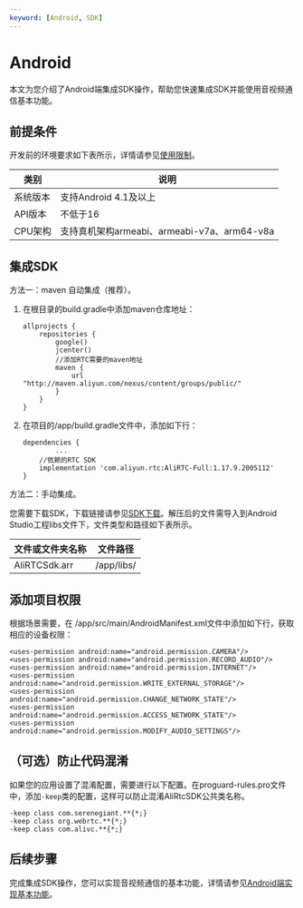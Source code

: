 ```yaml
---
keyword: [Android, SDK]
---
```


# Android

本文为您介绍了Android端集成SDK操作，帮助您快速集成SDK并能使用音视频通信基本功能。

## 前提条件

开发前的环境要求如下表所示，详情请参见[使用限制](/cn.zh-CN/产品简介/使用限制.md)。

|类别|说明|
|--|--|
|系统版本|支持Android 4.1及以上|
|API版本|不低于16|
|CPU架构|支持真机架构armeabi、armeabi-v7a、arm64-v8a|

## 集成SDK

方法一：maven 自动集成（推荐）。

1.  在根目录的build.gradle中添加maven仓库地址：

    ```
    allprojects {
        repositories {
            google()
            jcenter()
            //添加RTC需要的maven地址
            maven {
                url "http://maven.aliyun.com/nexus/content/groups/public/"
            }
        }
    }
    ```

2.  在项目的/app/build.gradle文件中，添加如下行：

    ```
    dependencies {   
            ...   
        //依赖的RTC SDK  
        implementation 'com.aliyun.rtc:AliRTC-Full:1.17.9.2005112'
    }
    ```


方法二：手动集成。

您需要下载SDK，下载链接请参见[SDK下载](/cn.zh-CN/SDK参考/SDK下载.md)。解压后的文件需导入到Android Studio工程libs文件下，文件类型和路径如下表所示。

|文件或文件夹名称|文件路径|
|--------|----|
|AliRTCSdk.arr|/app/libs/|

## 添加项目权限

根据场景需要，在 /app/src/main/AndroidManifest.xml文件中添加如下行，获取相应的设备权限：

```
<uses-permission android:name="android.permission.CAMERA"/>
<uses-permission android:name="android.permission.RECORD_AUDIO"/>
<uses-permission android:name="android.permission.INTERNET"/>
<uses-permission android:name="android.permission.WRITE_EXTERNAL_STORAGE"/>
<uses-permission android:name="android.permission.CHANGE_NETWORK_STATE"/>
<uses-permission android:name="android.permission.ACCESS_NETWORK_STATE"/>
<uses-permission android:name="android.permission.MODIFY_AUDIO_SETTINGS"/> 
```

## （可选）防止代码混淆

如果您的应用设置了混淆配置，需要进行以下配置。在proguard-rules.pro文件中，添加`-keep`类的配置，这样可以防止混淆AliRtcSDK公共类名称。

```
-keep class com.serenegiant.**{*;}
-keep class org.webrtc.**{*;}
-keep class com.alivc.**{*;}    
```

## 后续步骤

完成集成SDK操作，您可以实现音视频通信的基本功能，详情请参见[Android端实现基本功能](https://help.aliyun.com/document_detail/125524.html#task-1180891)。

